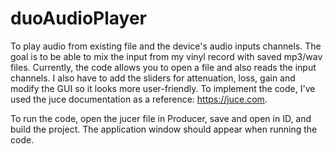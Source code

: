 # duoAudioPlayer
To play audio from existing file and the device's audio inputs channels.
The goal is to be able to mix the input from my vinyl record with saved mp3/wav files.
Currently, the code allows you to open a file and also reads the input channels.
I also have to add the sliders for attenuation, loss, gain and modify the GUI so it looks more user-friendly.
To implement the code, I've used the juce documentation as a reference: https://juce.com.

To run the code, open the jucer file in Producer, save and open in ID, and build the project.
The application window should appear when running the code.
